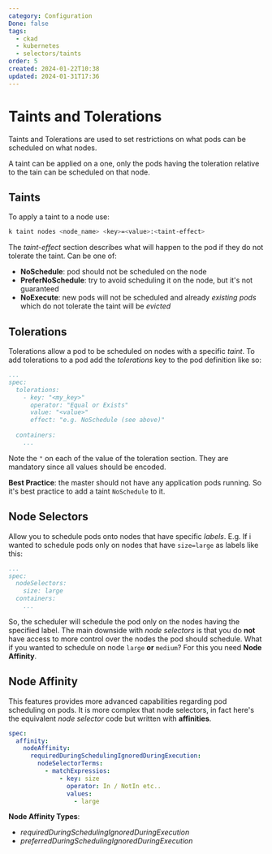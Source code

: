 ```yaml
---
category: Configuration
Done: false
tags:
  - ckad
  - kubernetes
  - selectors/taints
order: 5
created: 2024-01-22T10:38
updated: 2024-01-31T17:36
---
```

# Taints and Tolerations
Taints and Tolerations are used to set restrictions on what pods can be scheduled on what nodes.

A taint can be applied on a one, only the pods having the toleration relative to the tain can be scheduled on that node.

## Taints
To apply a taint to a node use:
```bash
k taint nodes <node_name> <key>=<value>:<taint-effect>
```
The *taint-effect* section describes what will happen to the pod if they do not tolerate the taint. Can be one of:
- **NoSchedule**: pod should not be scheduled on the node
- **PreferNoSchedule**: try to avoid scheduling it on the node, but it's not guaranteed
- **NoExecute**: new pods will not be scheduled and already *existing pods* which do not tolerate the taint will be *evicted*

## Tolerations
Tolerations allow a pod to be scheduled on nodes with a specific *taint*.
To add tolerations to a pod add the *tolerations* key to the pod definition like so:
```yaml
...
spec:
  tolerations:
    - key: "<my_key>"
      operator: "Equal or Exists"
      value: "<value>"
      effect: "e.g. NoSchedule (see above)"
      
  containers:
    ...
```

Note the `"` on each of the value of the toleration section. They are mandatory since all values should be encoded.

**Best Practice**: the master should not have any application pods running. So it's best practice to add a taint `NoSchedule` to it.

## Node Selectors
Allow you to schedule pods onto nodes that have specific *labels*. E.g.  If i wanted to schedule pods only on nodes that have `size=large` as labels like this:
```yaml
...
spec:
  nodeSelectors:
    size: large
  containers:
    ...
```

So, the scheduler will schedule the pod only on the nodes having the specified label.
The main downside with *node selectors* is that you do **not** have access to more control over the nodes the pod should schedule.  What if you wanted to schedule on node `large` **or** `medium`? 
For this you need **Node Affinity**.

## Node Affinity
This features provides more advanced capabilities regarding pod scheduling on pods. It is more complex that node selectors, in fact here's the equivalent *node selector* code but written with **affinities**.

```yaml
spec:
  affinity:
    nodeAffinity:
      requiredDuringSchedulingIgnoredDuringExecution:
        nodeSelectorTerms:
          - matchExpressios:
              - key: size
                operator: In / NotIn etc..
                values: 
                  - large
```

**Node Affinity Types**:
- *requiredDuringSchedulingIgnoredDuringExecution*
- *preferredDuringSchedulingIgnoredDuringExecution*